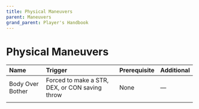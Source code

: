 ```yaml
---
title: Physical Maneuvers
parent: Maneuvers
grand_parent: Player's Handbook
---
```


# Physical Maneuvers

| Name | Trigger | Prerequisite | Additional |
|:-----------|:-----------|:-----------|:-----------|
| Body Over Bother | Forced to make a STR, DEX, or CON saving throw | None | — |
|  |  |  |  |  |  |